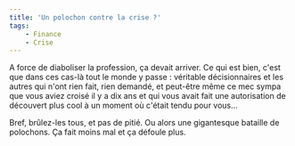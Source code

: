 ```yaml
---
title: 'Un polochon contre la crise ?'
tags:
    - Finance
    - Crise
---
```


A force de diaboliser la profession, ça devait arriver. Ce qui est bien, c'est
que dans ces cas-là tout le monde y passe&nbsp;: véritable décisionnaires et les
autres qui n'ont rien fait, rien demandé, et peut-être même ce mec sympa que
vous aviez croisé il y a dix ans et qui vous avait fait une autorisation de
découvert plus cool à un moment où c'était tendu pour vous…

<!-- more -->

Bref, brûlez-les tous, et pas de pitié. Ou alors une gigantesque bataille de
polochons. Ça fait moins mal et ça défoule plus.
